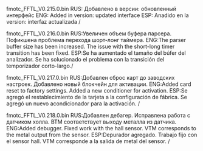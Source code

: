 

fmotc_FFTL_V0.215.0.bin
RUS: Добавлено в версии:
обновленный интерфейс
ENG: Added in version:
updated interface
ESP: Anadido en la version:
interfaz actualizada /

fmotc_FFTL_V0.216.0.bin
RUS:Увеличен объем буфера парсера. Пофикшена проблема перехода шорт-лонг таймера.
ENG:The parser buffer size has been increased. The issue with the short-long timer transition has been fixed.
ESP:Se ha aumentado el tamaño del búfer del analizador. Se ha solucionado el problema con la transición del temporizador corto-largo./

fmotc_FFTL_V0.217.0.bin 
RUS:Добавлен сброс карт до заводских настроек. Добавлено новый блокчейн для активации.
ENG:Added card reset to factory settings. Added a new conditioner for activation.
ESP:Se agregó el restablecimiento de la tarjeta a la configuración de fábrica. Se agregó un nuevo acondicionador para la activación. /

fmotc_FFTL_V0.218.0.bin 
RUS:Добавлен дебагер. Исправлена работа с датчиком холла. ВТМ соответствует выходу металла из датчика.
ENG:Added debugger. Fixed work with the hall sensor. VTM corresponds to the metal output from the sensor.
ESP:Depurador agregado. Trabajo fijo con el sensor hall. VTM corresponde a la salida de metal del sensor. /




